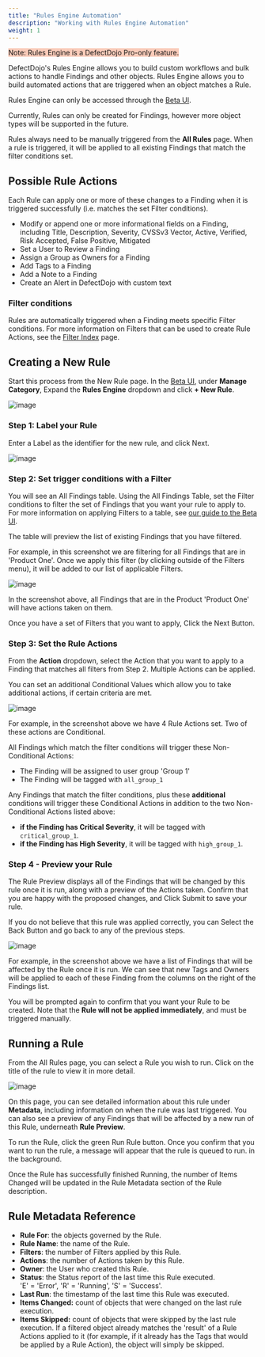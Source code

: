 ```yaml
---
title: "Rules Engine Automation"
description: "Working with Rules Engine Automation"
weight: 1
---
```


<span style="background-color:rgba(242, 86, 29, 0.3)">Note: Rules Engine is a DefectDojo Pro-only feature.</span>

DefectDojo's Rules Engine allows you to build custom workflows and bulk actions to handle Findings and other objects.  Rules Engine allows you to build automated actions that are triggered when an object matches a Rule.

Rules Engine can only be accessed through the [Beta UI](/en/about_defectdojo/ui_pro_vs_os/).

Currently, Rules can only be created for Findings, however more object types will be supported in the future.

Rules always need to be manually triggered from the **All Rules** page.  When a rule is triggered, it will be applied to all existing Findings that match the filter conditions set.

## Possible Rule Actions
Each Rule can apply one or more of these changes to a Finding when it is triggered successfully (i.e. matches the set Filter conditions).

* Modify or append one or more informational fields on a Finding, including Title, Description, Severity, CVSSv3 Vector, Active, Verified, Risk Accepted, False Positive, Mitigated
* Set a User to Review a Finding
* Assign a Group as Owners for a Finding
* Add Tags to a Finding
* Add a Note to a Finding
* Create an Alert in DefectDojo with custom text

### Filter conditions
Rules are automatically triggered when a Finding meets specific Filter conditions. For more information on Filters that can be used to create Rule Actions, see the [Filter Index](/en/working_with_findings/organizing_engagements_tests/filter_index/) page.

## Creating a New Rule
Start this process from the New Rule page.  In the [Beta UI](/en/about_defectdojo/ui_pro_vs_os/), under **Manage Category**, Expand the **Rules Engine** dropdown and click **+ New Rule**.

![image](images/rules_engine_1.png)

### Step 1: Label your Rule
Enter a Label as the identifier for the new rule, and click Next.

![image](images/rules_engine_2.png)

### Step 2: Set trigger conditions with a Filter
You will see an All Findings table.  Using the All Findings Table, set the Filter conditions to filter the set of Findings that you want your rule to apply to.  For more information on applying Filters to a table, see [our guide to the Beta UI](/en/about_defectdojo/ui_pro_vs_os/#navigational-changes).

The table will preview the list of existing Findings that you have filtered.

For example, in this screenshot we are filtering for all Findings that are in 'Product One'.  Once we apply this filter (by clicking outside of the Filters menu), it will be added to our list of applicable Filters.

![image](images/rules_engine_3.png)

In the screenshot above, all Findings that are in the Product 'Product One' will have actions taken on them.

Once you have a set of Filters that you want to apply, Click the Next Button.

### Step 3: Set the Rule Actions 
From the **Action** dropdown, select the Action that you want to apply to a Finding that matches all filters from Step 2.  Multiple Actions can be applied.

You can set an additional Conditional Values which allow you to take additional actions, if certain criteria are met.  

![image](images/rules_engine_4.png)


For example, in the screenshot above we have 4 Rule Actions set.  Two of these actions are Conditional.

All Findings which match the filter conditions will trigger these Non-Conditional Actions:

* The Finding will be assigned to user group 'Group 1'
* The Finding will be tagged with `all_group_1`

Any Findings that match the filter conditions, plus these **additional** conditions will trigger these Conditional Actions in addition to the two Non-Conditional Actions listed above:

* **if the Finding has Critical Severity**, it will be tagged with `critical_group_1`.
* **if the Finding has High Severity**, it will be tagged with `high_group_1`.

### Step 4 - Preview your Rule

The Rule Preview displays all of the Findings that will be changed by this rule once it is run, along with a preview of the Actions taken.  Confirm that you are happy with the proposed changes, and Click Submit to save your rule. 

If you do not believe that this rule was applied correctly, you can Select the Back Button and go back to any of the previous steps. 

![image](images/rules_engine_5.png)

For example, in the screenshot above we have a list of Findings that will be affected by the Rule once it is run.  We can see that new Tags and Owners will be applied to each of these Finding from the columns on the right of the Findings list.

You will be prompted again to confirm that you want your Rule to be created.  Note that the **Rule will not be applied immediately**, and must be triggered manually.

## Running a Rule
From the All Rules page, you can select a Rule you wish to run.  Click on the title of the rule to view it in more detail.

![image](images/rules_engine_6.png)

On this page, you can see detailed information about this rule under **Metadata**, including information on when the rule was last triggered.  You can also see a preview of any Findings that will be affected by a new run of this Rule, underneath **Rule Preview**.

To run the Rule, click the green Run Rule button.  Once you confirm that you want to run the rule, a message will appear that the rule is queued to run. in the background.

Once the Rule has successfully finished Running, the number of Items Changed will be updated in the Rule Metadata section of the Rule description.

## Rule Metadata Reference
* **Rule For**: the objects governed by the Rule.
* **Rule Name**: the name of the Rule.
* **Filters**: the number of Filters applied by this Rule.
* **Actions**: the number of Actions taken by this Rule.
* **Owner**: the User who created this Rule.
* **Status**: the Status report of the last time this Rule executed.  
    'E' = 'Error', 'R' = 'Running', 'S' = 'Success'.
* **Last Run**: the timestamp of the last time this Rule was executed.
* **Items Changed:** count of objects that were changed on the last rule execution.
* **Items Skipped:** count of objects that were skipped by the last rule execution.  If a filtered object already matches the 'result' of a Rule Actions applied to it (for example, if it already has the Tags that would be applied by a Rule Action), the object will simply be skipped.
